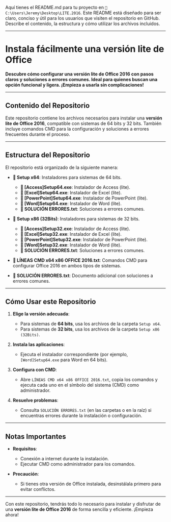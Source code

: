 Aquí tienes el README.md para tu proyecto en `📂 C:\Users\Jeremy\Desktop\LITE.2016`. Este README está diseñado para ser claro, conciso y útil para los usuarios que visiten el repositorio en GitHub. Describe el contenido, la estructura y cómo utilizar los archivos incluidos.

---

# **Instala fácilmente una versión lite de Office**

**Descubre cómo configurar una versión lite de Office 2016 con pasos claros y soluciones a errores comunes. Ideal para quienes buscan una opción funcional y ligera. ¡Empieza a usarla sin complicaciones!**

---

## **Contenido del Repositorio**

Este repositorio contiene los archivos necesarios para instalar una **versión lite de Office 2016**, compatible con sistemas de 64 bits y 32 bits. También incluye comandos CMD para la configuración y soluciones a errores frecuentes durante el proceso.

---

## **Estructura del Repositorio**

El repositorio está organizado de la siguiente manera:

- **📂 Setup x64**: Instaladores para sistemas de 64 bits.  
  - **📄 [Access]Setup64.exe**: Instalador de Access (lite).  
  - **📄 [Excel]Setup64.exe**: Instalador de Excel (lite).  
  - **📄 [PowerPoint]Setup64.exe**: Instalador de PowerPoint (lite).  
  - **📄 [Word]Setup64.exe**: Instalador de Word (lite).  
  - **📄 SOLUCIÓN ERRORES.txt**: Soluciones a errores comunes.

- **📂 Setup x86 (32Bits)**: Instaladores para sistemas de 32 bits.  
  - **📄 [Access]Setup32.exe**: Instalador de Access (lite).  
  - **📄 [Excel]Setup32.exe**: Instalador de Excel (lite).  
  - **📄 [PowerPoint]Setup32.exe**: Instalador de PowerPoint (lite).  
  - **📄 [Word]Setup32.exe**: Instalador de Word (lite).  
  - **📄 SOLUCIÓN ERRORES.txt**: Soluciones a errores comunes.

- **📄 LÍNEAS CMD x64 x86 OFFICE 2016.txt**: Comandos CMD para configurar Office 2016 en ambos tipos de sistemas.

- **📄 SOLUCIÓN ERRORES.txt**: Documento adicional con soluciones a errores comunes.

---

## **Cómo Usar este Repositorio**

1. **Elige la versión adecuada**:  
   - Para sistemas de **64 bits**, usa los archivos de la carpeta `Setup x64`.  
   - Para sistemas de **32 bits**, usa los archivos de la carpeta `Setup x86 (32Bits)`.

2. **Instala las aplicaciones**:  
   - Ejecuta el instalador correspondiente (por ejemplo, `[Word]Setup64.exe` para Word en 64 bits).

3. **Configura con CMD**:  
   - Abre `LÍNEAS CMD x64 x86 OFFICE 2016.txt`, copia los comandos y ejecuta cada uno en el símbolo del sistema (CMD) como administrador.

4. **Resuelve problemas**:  
   - Consulta `SOLUCIÓN ERRORES.txt` (en las carpetas o en la raíz) si encuentras errores durante la instalación o configuración.

---

## **Notas Importantes**

- **Requisitos**:  
  - Conexión a internet durante la instalación.  
  - Ejecutar CMD como administrador para los comandos.  

- **Precaución**:  
  - Si tienes otra versión de Office instalada, desinstálala primero para evitar conflictos.

---

Con este repositorio, tendrás todo lo necesario para instalar y disfrutar de una **versión lite de Office 2016** de forma sencilla y eficiente. ¡Empieza ahora!
